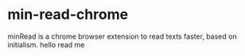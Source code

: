 # min-read-chrome
minRead is a chrome browser extension to read texts faster, based on initialism.
hello read me
